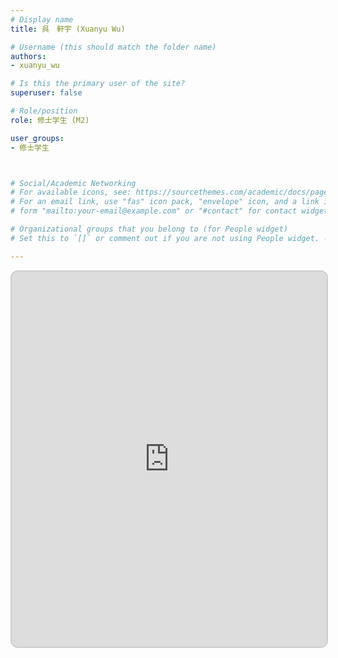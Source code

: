 ```yaml
---
# Display name
title: 呉　軒宇 (Xuanyu Wu)

# Username (this should match the folder name)
authors: 
- xuanyu_wu

# Is this the primary user of the site?
superuser: false

# Role/position
role: 修士学生 (M2)

user_groups:
- 修士学生



# Social/Academic Networking
# For available icons, see: https://sourcethemes.com/academic/docs/page-builder/#icons
# For an email link, use "fas" icon pack, "envelope" icon, and a link in the
# form "mailto:your-email@example.com" or "#contact" for contact widget.

# Organizational groups that you belong to (for People widget)
# Set this to `[]` or comment out if you are not using People widget. -->

---
```


<style>
  .responsive-iframe {
    width: 100%;
    height: 600px;
  }

  @media (max-width: 768px) {
    .responsive-iframe {
      height: 400px; 
    }
  }
</style>


<div class="iframe-container">
  <iframe src="https://i.xwu.ch/" 
  width="100%" height="600px" 
  style="border: 2px solid #ccc; border-radius: 12px; ">
  </iframe>
</div>
